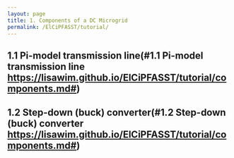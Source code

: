 ```yaml
---
layout: page
title: 1. Components of a DC Microgrid
permalink: /ElCiPFASST/tutorial/
---
```


## 1.1 Pi-model transmission line(#1.1 Pi-model transmission line https://lisawim.github.io/ElCiPFASST/tutorial/components.md#)

## 1.2 Step-down (buck) converter(#1.2 Step-down (buck) converter https://lisawim.github.io/ElCiPFASST/tutorial/components.md#)
